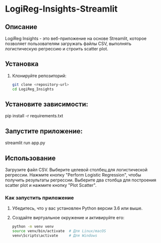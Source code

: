 # LogiReg-Insights-Streamlit

## Описание

LogiReg Insights - это веб-приложение на основе Streamlit, которое позволяет пользователям загружать файлы CSV, выполнять логистическую регрессию и строить scatter plot.

## Установка

1. Клонируйте репозиторий:

   ```sh
   git clone <repository-url>
   cd LogiReg_Insights
   
## Установите зависимости:
pip install -r requirements.txt

## Запустите приложение:
streamlit run app.py

## Использование
Загрузите файл CSV.
Выберите целевой столбец для логистической регрессии.
Нажмите кнопку "Perform Logistic Regression", чтобы получить результаты регрессии.
Выберите два столбца для построения scatter plot и нажмите кнопку "Plot Scatter".


### Как запустить приложение

1. Убедитесь, что у вас установлен Python версии 3.6 или выше.
2. Создайте виртуальное окружение и активируйте его:

   ```sh
   python -m venv venv
   source venv/bin/activate  # Для Linux/macOS
   venv\Scripts\activate     # Для Windows